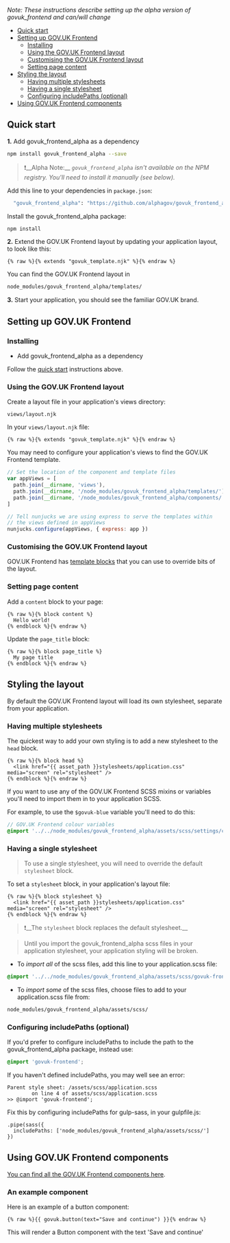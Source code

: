 *Note: These instructions describe setting up the alpha version of govuk_frontend and can/will change*

- [Quick start](#quick-start)
- [Setting up GOV.UK Frontend](#setting-up-gov-uk-frontend)
  * [Installing](#installing)
  * [Using the GOV.UK Frontend layout](#using-the-gov-uk-frontend-layout)
  * [Customising the GOV.UK Frontend layout](#customising-the-gov-uk-frontend-layout)
  * [Setting page content](#setting-page-content)
- [Styling the layout](#styling-the-layout)
  * [Having multiple stylesheets](#having-multiple-stylesheets)
  * [Having a single stylesheet](#having-a-single-stylesheet)
  * [Configuring includePaths (optional)](#configuring-includepaths-optional)
- [Using GOV.UK Frontend components](#using-gov-uk-frontend-components)

## Quick start

**1.** Add govuk_frontend_alpha as a dependency

```bash
npm install govuk_frontend_alpha --save
```

> ❗️__Alpha Note:__ *`govuk_frontend_alpha` isn't available on the NPM registry. You'll need to install it manually (see below).*

Add this line to your dependencies in `package.json`:

```bash
  "govuk_frontend_alpha": "https://github.com/alphagov/govuk_frontend_alpha/releases/download/0.0.1-alpha/govuk_frontend_alpha-0.0.1-npm.tgz"
```

Install the govuk_frontend_alpha package:

```bash
npm install
```

**2.** Extend the GOV.UK Frontend layout by updating your application layout, to look like this:

```nunjucks
{% raw %}{% extends "govuk_template.njk" %}{% endraw %}
```
You can find the GOV.UK Frontend layout in

```bash
node_modules/govuk_frontend_alpha/templates/
```

**3.** Start your application, you should see the familiar GOV.UK brand.

## Setting up GOV.UK Frontend

### Installing

* Add govuk_frontend_alpha as a dependency

Follow the [quick start](/docs/using-with-node#quick-start) instructions above.

### Using the GOV.UK Frontend layout

Create a layout file in your application's views directory:

```
views/layout.njk
```

In your `views/layout.njk` file:

```nunjucks
{% raw %}{% extends "govuk_template.njk" %}{% endraw %}
```

You may need to configure your application's views to find the GOV.UK Frontend template.

```javascript
// Set the location of the component and template files
var appViews = [
  path.join(__dirname, 'views'),
  path.join(__dirname, '/node_modules/govuk_frontend_alpha/templates/'),
  path.join(__dirname, '/node_modules/govuk_frontend_alpha/components/')
]

// Tell nunjucks we are using express to serve the templates within
// the views defined in appViews
nunjucks.configure(appViews, { express: app })
```

### Customising the GOV.UK Frontend layout

GOV.UK Frontend has [template blocks](/docs/template-blocks) that you can use to override bits of the layout.

### Setting page content

Add a `content` block to your page:

```nunjucks
{% raw %}{% block content %}
  Hello world!
{% endblock %}{% endraw %}
```

Update the `page_title` block:

```nunjucks
{% raw %}{% block page_title %}
  My page title
{% endblock %}{% endraw %}
```

## Styling the layout

By default the GOV.UK Frontend layout will load its own stylesheet, separate from your application.

### Having multiple stylesheets

The quickest way to add your own styling is to add a new stylesheet to the `head` block.

```nunjucks
{% raw %}{% block head %}
  <link href="{{ asset_path }}stylesheets/application.css" media="screen" rel="stylesheet" />
{% endblock %}{% endraw %}
```

If you want to use any of the GOV.UK Frontend SCSS mixins or variables you'll need to import them in to your application SCSS.

For example, to use the `$govuk-blue` variable you'll need to do this:

```SCSS
// GOV.UK Frontend colour variables
@import '../../node_modules/govuk_frontend_alpha/assets/scss/settings/colours';
```

### Having a single stylesheet

> To use a single stylesheet, you will need to override the default `stylesheet` block.

To set a `stylesheet` block, in your application's layout file:

```nunjucks
{% raw %}{% block stylesheet %}
  <link href="{{ asset_path }}stylesheets/application.css" media="screen" rel="stylesheet" />
{% endblock %}{% endraw %}
```

> ❗️__The `stylesheet` block replaces the default stylesheet.__

> Until you import the govuk_frontend_alpha scss files in your application stylesheet, your application styling will be broken.

* To _import all_ of the scss files, add this line to your application.scss file:

```scss
@import '../../node_modules/govuk_frontend_alpha/assets/scss/govuk-frontend';
```

* To _import some_ of the scss files,
choose files to add to your application.scss file from:

```bash
node_modules/govuk_frontend_alpha/assets/scss/
```

### Configuring includePaths (optional)

If you'd prefer to configure includePaths to include the path to the govuk_frontend_alpha package, instead use:

```scss
@import 'govuk-frontend';
```

If you haven't defined includePaths, you may well see an error:

```
Parent style sheet: /assets/scss/application.scss
        on line 4 of assets/scss/application.scss
>> @import 'govuk-frontend';
```

Fix this by configuring includePaths for gulp-sass, in your gulpfile.js:

```
.pipe(sass({
  includePaths: ['node_modules/govuk_frontend_alpha/assets/scss/']
})
```


## Using GOV.UK Frontend components

[You can find all the GOV.UK Frontend components here](http://govuk-frontend-alpha.herokuapp.com/).


### An example component

Here is an example of a button component:

```nunjucks
{% raw %}{{ govuk.button(text="Save and continue") }}{% endraw %}
```

This will render a Button component with the text 'Save and continue'
